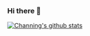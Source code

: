 ### Hi there 👋

<!--
**withtimesgo1115/withtimesgo1115** is a ✨ _special_ ✨ repository because its `README.md` (this file) appears on your GitHub profile.

Here are some ideas to get you started:

- 🔭 I’m currently working on Technical University of Denmark.
- 🌱 I’m currently learning computer vision and typescript.
- 👯 I’m looking to collaborate on ...
- 🤔 I’m looking for help with ...
- 💬 Ask me about ...
- 📫 How to reach me: ...
- 😄 Pronouns: ...
- ⚡ Fun fact: ...
-->

[![Channing's github stats](https://github-readme-stats.vercel.app/api?username=withtimesgo1115&show_icons=true&theme=tokyonight)](https://github.com/anuraghazra/github-readme-stats)

